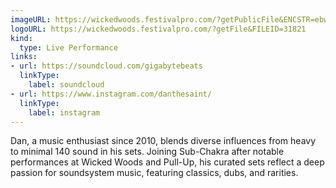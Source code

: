 ```yaml
---
imageURL: https://wickedwoods.festivalpro.com/?getPublicFile&ENCSTR=ebwgRnQsfAHuOZvsMBuH
logoURL: https://wickedwoods.festivalpro.com/?getFile&FILEID=31821
kind:
  type: Live Performance
links:
- url: https://soundcloud.com/gigabytebeats
  linkType:
    label: soundcloud
- url: https://www.instagram.com/danthesaint/
  linkType:
    label: instagram
---
```

 Dan, a music enthusiast since 2010, blends diverse influences from heavy to minimal 140 sound in his sets. Joining Sub-Chakra after notable performances at Wicked Woods and Pull-Up, his curated sets reflect a deep passion for soundsystem music, featuring classics, dubs, and rarities.